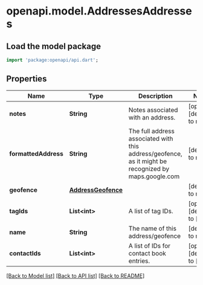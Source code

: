 # openapi.model.AddressesAddresses

## Load the model package
```dart
import 'package:openapi/api.dart';
```

## Properties
Name | Type | Description | Notes
------------ | ------------- | ------------- | -------------
**notes** | **String** | Notes associated with an address. | [optional] [default to null]
**formattedAddress** | **String** | The full address associated with this address/geofence, as it might be recognized by maps.google.com | [default to null]
**geofence** | [**AddressGeofence**](AddressGeofence.md) |  | [default to null]
**tagIds** | **List&lt;int&gt;** | A list of tag IDs. | [optional] [default to []]
**name** | **String** | The name of this address/geofence | [default to null]
**contactIds** | **List&lt;int&gt;** | A list of IDs for contact book entries. | [optional] [default to []]

[[Back to Model list]](../README.md#documentation-for-models) [[Back to API list]](../README.md#documentation-for-api-endpoints) [[Back to README]](../README.md)


